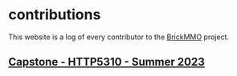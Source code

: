 # contributions

This website is a log of every contributor to the [BrickMMO](https://brickmmo.com) project. 

## [Capstone - HTTP5310 - Summer 2023](2023-winter-http5310)